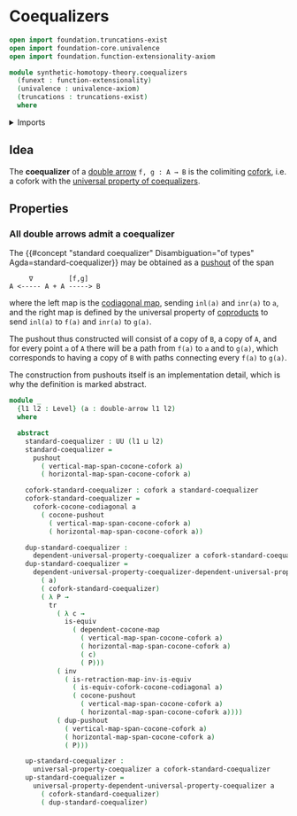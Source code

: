 # Coequalizers

```agda
open import foundation.truncations-exist
open import foundation-core.univalence
open import foundation.function-extensionality-axiom

module synthetic-homotopy-theory.coequalizers
  (funext : function-extensionality)
  (univalence : univalence-axiom)
  (truncations : truncations-exist)
  where
```

<details><summary>Imports</summary>

```agda
open import foundation.double-arrows
open import foundation.equivalences funext
open import foundation.identity-types funext
open import foundation.transport-along-identifications
open import foundation.universe-levels

open import synthetic-homotopy-theory.coforks funext univalence truncations
open import synthetic-homotopy-theory.dependent-cocones-under-spans funext univalence truncations
open import synthetic-homotopy-theory.dependent-universal-property-coequalizers funext univalence truncations
open import synthetic-homotopy-theory.pushouts funext univalence truncations
open import synthetic-homotopy-theory.universal-property-coequalizers funext univalence truncations
```

</details>

## Idea

The **coequalizer** of a [double arrow](foundation.double-arrows.md)
`f, g : A → B` is the colimiting [cofork](synthetic-homotopy-theory.coforks.md),
i.e. a cofork with the
[universal property of coequalizers](synthetic-homotopy-theory.universal-property-coequalizers.md).

## Properties

### All double arrows admit a coequalizer

The
{{#concept "standard coequalizer" Disambiguation="of types" Agda=standard-coequalizer}}
may be obtained as a [pushout](synthetic-homotopy-theory.pushouts.md) of the
span

```text
     ∇         [f,g]
A <----- A + A -----> B
```

where the left map is the
[codiagonal map](foundation.codiagonal-maps-of-types.md), sending `inl(a)` and
`inr(a)` to `a`, and the right map is defined by the universal property of
[coproducts](foundation.coproduct-types.md) to send `inl(a)` to `f(a)` and
`inr(a)` to `g(a)`.

The pushout thus constructed will consist of a copy of `B`, a copy of `A`, and
for every point `a` of `A` there will be a path from `f(a)` to `a` and to
`g(a)`, which corresponds to having a copy of `B` with paths connecting every
`f(a)` to `g(a)`.

The construction from pushouts itself is an implementation detail, which is why
the definition is marked abstract.

```agda
module _
  {l1 l2 : Level} (a : double-arrow l1 l2)
  where

  abstract
    standard-coequalizer : UU (l1 ⊔ l2)
    standard-coequalizer =
      pushout
        ( vertical-map-span-cocone-cofork a)
        ( horizontal-map-span-cocone-cofork a)

    cofork-standard-coequalizer : cofork a standard-coequalizer
    cofork-standard-coequalizer =
      cofork-cocone-codiagonal a
        ( cocone-pushout
          ( vertical-map-span-cocone-cofork a)
          ( horizontal-map-span-cocone-cofork a))

    dup-standard-coequalizer :
      dependent-universal-property-coequalizer a cofork-standard-coequalizer
    dup-standard-coequalizer =
      dependent-universal-property-coequalizer-dependent-universal-property-pushout
        ( a)
        ( cofork-standard-coequalizer)
        ( λ P →
          tr
            ( λ c →
              is-equiv
                ( dependent-cocone-map
                  ( vertical-map-span-cocone-cofork a)
                  ( horizontal-map-span-cocone-cofork a)
                  ( c)
                  ( P)))
            ( inv
              ( is-retraction-map-inv-is-equiv
                ( is-equiv-cofork-cocone-codiagonal a)
                ( cocone-pushout
                  ( vertical-map-span-cocone-cofork a)
                  ( horizontal-map-span-cocone-cofork a))))
            ( dup-pushout
              ( vertical-map-span-cocone-cofork a)
              ( horizontal-map-span-cocone-cofork a)
              ( P)))

    up-standard-coequalizer :
      universal-property-coequalizer a cofork-standard-coequalizer
    up-standard-coequalizer =
      universal-property-dependent-universal-property-coequalizer a
        ( cofork-standard-coequalizer)
        ( dup-standard-coequalizer)
```
